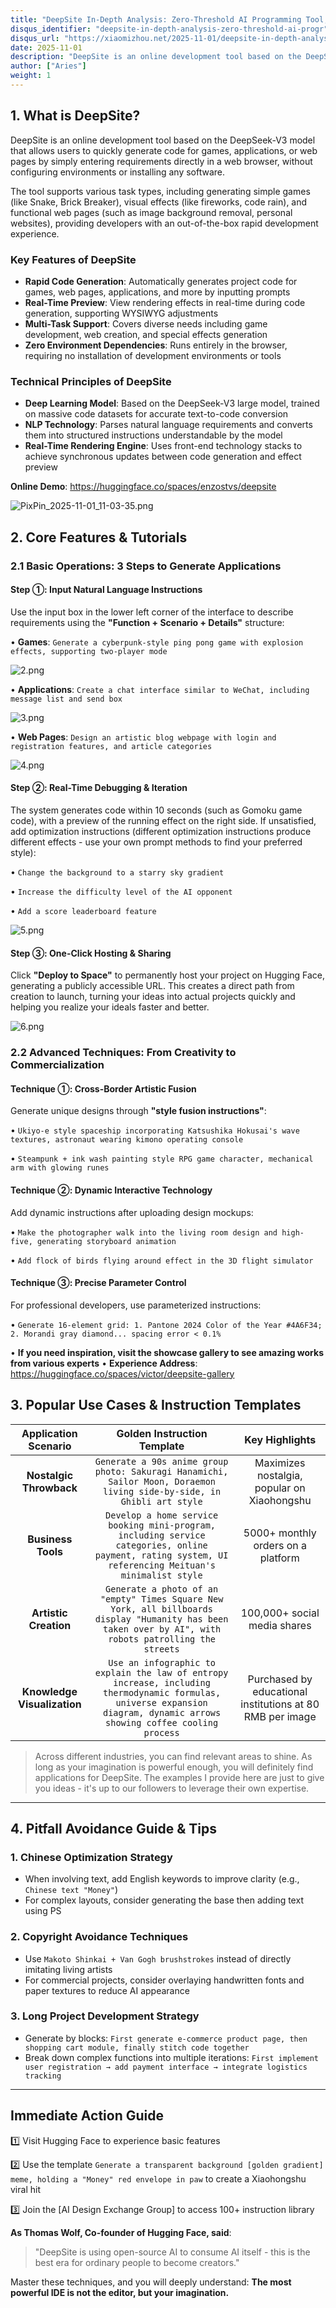 ```yaml
---
title: "DeepSite In-Depth Analysis: Zero-Threshold AI Programming Tool, Free to Create Your Exclusive Apps and Games"
disqus_identifier: "deepsite-in-depth-analysis-zero-threshold-ai-progr"
disqus_url: "https://xiaomizhou.net/2025-11-01/deepsite-in-depth-analysis-zero-threshold-ai-progr/"
date: 2025-11-01
description: "DeepSite is an online development tool based on the DeepSeek-V3 model. Users can quickly generate code for games, applications, or web pages by simply entering their requirements directly into a web browser, without the need to configure environments or install any software."
author: ["Aries"]
weight: 1
---
```


## 1. What is DeepSite?

DeepSite is an online development tool based on the DeepSeek-V3 model that allows users to quickly generate code for games, applications, or web pages by simply entering requirements directly in a web browser, without configuring environments or installing any software.

The tool supports various task types, including generating simple games (like Snake, Brick Breaker), visual effects (like fireworks, code rain), and functional web pages (such as image background removal, personal websites), providing developers with an out-of-the-box rapid development experience.

### Key Features of DeepSite
- **Rapid Code Generation**: Automatically generates project code for games, web pages, applications, and more by inputting prompts
- **Real-Time Preview**: View rendering effects in real-time during code generation, supporting WYSIWYG adjustments
- **Multi-Task Support**: Covers diverse needs including game development, web creation, and special effects generation
- **Zero Environment Dependencies**: Runs entirely in the browser, requiring no installation of development environments or tools

### Technical Principles of DeepSite
- **Deep Learning Model**: Based on the DeepSeek-V3 large model, trained on massive code datasets for accurate text-to-code conversion
- **NLP Technology**: Parses natural language requirements and converts them into structured instructions understandable by the model
- **Real-Time Rendering Engine**: Uses front-end technology stacks to achieve synchronous updates between code generation and effect preview

**Online Demo**: https://huggingface.co/spaces/enzostvs/deepsite

![PixPin_2025-11-01_11-03-35.png](/images/uploads/editor-1761966671735.png)

## 2. Core Features & Tutorials

### 2.1 Basic Operations: 3 Steps to Generate Applications

#### Step ①: Input Natural Language Instructions
Use the input box in the lower left corner of the interface to describe requirements using the **"Function + Scenario + Details"** structure:

• **Games**: `Generate a cyberpunk-style ping pong game with explosion effects, supporting two-player mode`

![2.png](/images/uploads/editor-1761966728228.png)

• **Applications**: `Create a chat interface similar to WeChat, including message list and send box`

![3.png](/images/uploads/editor-1761966757397.png)

• **Web Pages**: `Design an artistic blog webpage with login and registration features, and article categories`

![4.png](/images/uploads/editor-1761966777927.png)

#### Step ②: Real-Time Debugging & Iteration
The system generates code within 10 seconds (such as Gomoku game code), with a preview of the running effect on the right side. If unsatisfied, add optimization instructions (different optimization instructions produce different effects - use your own prompt methods to find your preferred style):

• `Change the background to a starry sky gradient`

• `Increase the difficulty level of the AI opponent`

• `Add a score leaderboard feature`

![5.png](/images/uploads/editor-1761966800740.png)

#### Step ③: One-Click Hosting & Sharing
Click **"Deploy to Space"** to permanently host your project on Hugging Face, generating a publicly accessible URL. This creates a direct path from creation to launch, turning your ideas into actual projects quickly and helping you realize your ideals faster and better.

![6.png](/images/uploads/editor-1761966823884.png)

### 2.2 Advanced Techniques: From Creativity to Commercialization

#### Technique ①: Cross-Border Artistic Fusion
Generate unique designs through **"style fusion instructions"**:

• `Ukiyo-e style spaceship incorporating Katsushika Hokusai's wave textures, astronaut wearing kimono operating console`

• `Steampunk + ink wash painting style RPG game character, mechanical arm with glowing runes`

#### Technique ②: Dynamic Interactive Technology
Add dynamic instructions after uploading design mockups:

• `Make the photographer walk into the living room design and high-five, generating storyboard animation`

• `Add flock of birds flying around effect in the 3D flight simulator`

#### Technique ③: Precise Parameter Control
For professional developers, use parameterized instructions:

• `Generate 16-element grid: 1. Pantone 2024 Color of the Year #4A6F34; 2. Morandi gray diamond... spacing error < 0.1%`

• **If you need inspiration, visit the showcase gallery to see amazing works from various experts**
• **Experience Address**: https://huggingface.co/spaces/victor/deepsite-gallery

## 3. Popular Use Cases & Instruction Templates

| Application Scenario | Golden Instruction Template | Key Highlights |
|:---:|:---:|:---:|
| **Nostalgic Throwback** | `Generate a 90s anime group photo: Sakuragi Hanamichi, Sailor Moon, Doraemon living side-by-side, in Ghibli art style` | Maximizes nostalgia, popular on Xiaohongshu |
| **Business Tools** | `Develop a home service booking mini-program, including service categories, online payment, rating system, UI referencing Meituan's minimalist style` | 5000+ monthly orders on a platform |
| **Artistic Creation** | `Generate a photo of an "empty" Times Square New York, all billboards display "Humanity has been taken over by AI", with robots patrolling the streets` | 100,000+ social media shares |
| **Knowledge Visualization** | `Use an infographic to explain the law of entropy increase, including thermodynamic formulas, universe expansion diagram, dynamic arrows showing coffee cooling process` | Purchased by educational institutions at 80 RMB per image |

> Across different industries, you can find relevant areas to shine. As long as your imagination is powerful enough, you will definitely find applications for DeepSite. The examples I provide here are just to give you ideas - it's up to our followers to leverage their own expertise.

---

## 4. Pitfall Avoidance Guide & Tips

### 1. Chinese Optimization Strategy
- When involving text, add English keywords to improve clarity (e.g., `Chinese text "Money"`)
- For complex layouts, consider generating the base then adding text using PS

### 2. Copyright Avoidance Techniques
- Use `Makoto Shinkai + Van Gogh brushstrokes` instead of directly imitating living artists
- For commercial projects, consider overlaying handwritten fonts and paper textures to reduce AI appearance

### 3. Long Project Development Strategy
- Generate by blocks: `First generate e-commerce product page, then shopping cart module, finally stitch code together`
- Break down complex functions into multiple iterations: `First implement user registration → add payment interface → integrate logistics tracking`

---

## Immediate Action Guide

1️⃣ Visit Hugging Face to experience basic features

2️⃣ Use the template `Generate a transparent background [golden gradient] meme, holding a "Money" red envelope in paw` to create a Xiaohongshu viral hit

3️⃣ Join the [AI Design Exchange Group] to access 100+ instruction library

**As Thomas Wolf, Co-founder of Hugging Face, said**:

> "DeepSite is using open-source AI to consume AI itself - this is the best era for ordinary people to become creators."

Master these techniques, and you will deeply understand: **The most powerful IDE is not the editor, but your imagination.**